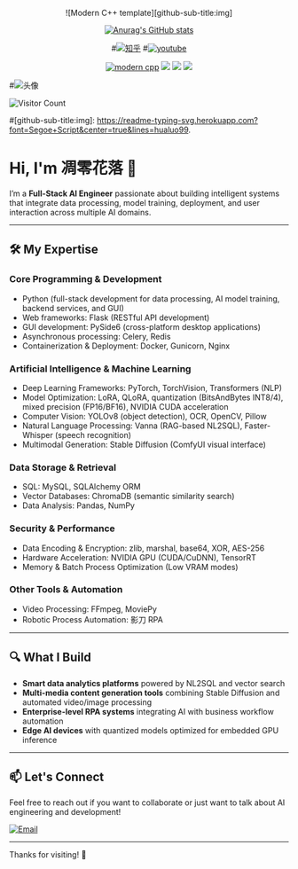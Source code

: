 <div id="title" align=center>

![Modern C++ template][github-sub-title:img]

[![Anurag's GitHub stats](https://github-readme-stats.vercel.app/api?username=hualuo99&show_icons=true&theme=tokyonight)](https://b23.tv/iEJTnPp)

#[![知乎](https://img.shields.io/badge/%E7%9F%A5%E4%B9%8E-mq%E7%99%BD-yello)](https://space.bilibili.com/10065840?spm_id_from=333.1007.0.0)
#[![youtube](https://img.shields.io/badge/video-YouTube-red)](https://www.youtube.com/channel/UCey35Do4RGewqr-6EiaCJrg)

[![modern cpp](https://img.shields.io/badge/code-Modern%20C++-blue)](https://learn.microsoft.com/zh-cn/cpp/cpp/welcome-back-to-cpp-modern-cpp) 
![](https://img.shields.io/badge/讨厌-学习-yellow) 
![](https://img.shields.io/badge/性格-开朗-red) 
![](https://img.shields.io/badge/爱好-二次元-red)

</div>

#![头像](image/头像.jpg)

![Visitor Count](https://profile-counter.glitch.me/hualuo99/count.svg)

#[github-sub-title:img]: https://readme-typing-svg.herokuapp.com?font=Segoe+Script&center=true&lines=hualuo99.

# Hi, I'm 凋零花落 👋

I’m a **Full-Stack AI Engineer** passionate about building intelligent systems that integrate data processing, model training, deployment, and user interaction across multiple AI domains.

---

## 🛠️ My Expertise

### Core Programming & Development
- Python (full-stack development for data processing, AI model training, backend services, and GUI)
- Web frameworks: Flask (RESTful API development)
- GUI development: PySide6 (cross-platform desktop applications)
- Asynchronous processing: Celery, Redis
- Containerization & Deployment: Docker, Gunicorn, Nginx

### Artificial Intelligence & Machine Learning
- Deep Learning Frameworks: PyTorch, TorchVision, Transformers (NLP)
- Model Optimization: LoRA, QLoRA, quantization (BitsAndBytes INT8/4), mixed precision (FP16/BF16), NVIDIA CUDA acceleration
- Computer Vision: YOLOv8 (object detection), OCR, OpenCV, Pillow
- Natural Language Processing: Vanna (RAG-based NL2SQL), Faster-Whisper (speech recognition)
- Multimodal Generation: Stable Diffusion (ComfyUI visual interface)

### Data Storage & Retrieval
- SQL: MySQL, SQLAlchemy ORM
- Vector Databases: ChromaDB (semantic similarity search)
- Data Analysis: Pandas, NumPy

### Security & Performance
- Data Encoding & Encryption: zlib, marshal, base64, XOR, AES-256
- Hardware Acceleration: NVIDIA GPU (CUDA/CuDNN), TensorRT
- Memory & Batch Process Optimization (Low VRAM modes)

### Other Tools & Automation
- Video Processing: FFmpeg, MoviePy
- Robotic Process Automation: 影刀 RPA

---

## 🔍 What I Build

- **Smart data analytics platforms** powered by NL2SQL and vector search
- **Multi-media content generation tools** combining Stable Diffusion and automated video/image processing
- **Enterprise-level RPA systems** integrating AI with business workflow automation
- **Edge AI devices** with quantized models optimized for embedded GPU inference

---

## 📫 Let's Connect

Feel free to reach out if you want to collaborate or just want to talk about AI engineering and development!

[![Email](https://img.shields.io/badge/Email-D14836?style=flat&logo=gmail&logoColor=white)](mailto:1448819083@qq.com)

---

Thanks for visiting! 🚀
